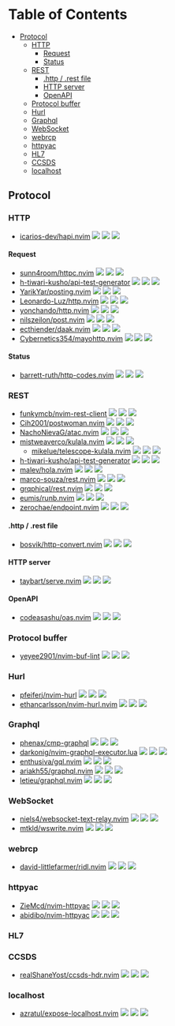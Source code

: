 # Table of Contents

<!-- toc -->

- [Protocol](#protocol)
  - [HTTP](#http)
    - [Request](#request)
    - [Status](#status)
  - [REST](#rest)
    - [.http / .rest file](#http--rest-file)
    - [HTTP server](#http-server)
    - [OpenAPI](#openapi)
  - [Protocol buffer](#protocol-buffer)
  - [Hurl](#hurl)
  - [Graphql](#graphql)
  - [WebSocket](#websocket)
  - [webrcp](#webrcp)
  - [httpyac](#httpyac)
  - [HL7](#hl7)
  - [CCSDS](#ccsds)
  - [localhost](#localhost)

<!-- tocstop -->

## Protocol

### HTTP

- [icarios-dev/hapi.nvim](https://github.com/icarios-dev/hapi.nvim) ![](https://img.shields.io/github/stars/icarios-dev/hapi.nvim) ![](https://img.shields.io/github/last-commit/icarios-dev/hapi.nvim) ![](https://img.shields.io/github/commit-activity/y/icarios-dev/hapi.nvim)

#### Request

- [sunn4room/httpc.nvim](https://github.com/sunn4room/httpc.nvim) ![](https://img.shields.io/github/stars/sunn4room/httpc.nvim) ![](https://img.shields.io/github/last-commit/sunn4room/httpc.nvim) ![](https://img.shields.io/github/commit-activity/y/sunn4room/httpc.nvim)
- [h-tiwari-kusho/api-test-generator](https://github.com/h-tiwari-kusho/api-test-generator) ![](https://img.shields.io/github/stars/h-tiwari-kusho/api-test-generator) ![](https://img.shields.io/github/last-commit/h-tiwari-kusho/api-test-generator) ![](https://img.shields.io/github/commit-activity/y/h-tiwari-kusho/api-test-generator)
- [YarikYar/posting.nvim](https://github.com/YarikYar/posting.nvim) ![](https://img.shields.io/github/stars/YarikYar/posting.nvim) ![](https://img.shields.io/github/last-commit/YarikYar/posting.nvim) ![](https://img.shields.io/github/commit-activity/y/YarikYar/posting.nvim)
- [Leonardo-Luz/http.nvim](https://github.com/Leonardo-Luz/http.nvim) ![](https://img.shields.io/github/stars/Leonardo-Luz/http.nvim) ![](https://img.shields.io/github/last-commit/Leonardo-Luz/http.nvim) ![](https://img.shields.io/github/commit-activity/y/Leonardo-Luz/http.nvim)
- [yonchando/http.nvim](https://github.com/yonchando/http.nvim) ![](https://img.shields.io/github/stars/yonchando/http.nvim) ![](https://img.shields.io/github/last-commit/yonchando/http.nvim) ![](https://img.shields.io/github/commit-activity/y/yonchando/http.nvim)
- [nilszeilon/post.nvim](https://github.com/nilszeilon/post.nvim) ![](https://img.shields.io/github/stars/nilszeilon/post.nvim) ![](https://img.shields.io/github/last-commit/nilszeilon/post.nvim) ![](https://img.shields.io/github/commit-activity/y/nilszeilon/post.nvim)
- [ecthiender/daak.nvim](https://github.com/ecthiender/daak.nvim) ![](https://img.shields.io/github/stars/ecthiender/daak.nvim) ![](https://img.shields.io/github/last-commit/ecthiender/daak.nvim) ![](https://img.shields.io/github/commit-activity/y/ecthiender/daak.nvim)
- [Cybernetics354/mayohttp.nvim](https://github.com/Cybernetics354/mayohttp.nvim) ![](https://img.shields.io/github/stars/Cybernetics354/mayohttp.nvim) ![](https://img.shields.io/github/last-commit/Cybernetics354/mayohttp.nvim) ![](https://img.shields.io/github/commit-activity/y/Cybernetics354/mayohttp.nvim)

#### Status

- [barrett-ruth/http-codes.nvim](https://github.com/barrett-ruth/http-codes.nvim) ![](https://img.shields.io/github/stars/barrett-ruth/http-codes.nvim) ![](https://img.shields.io/github/last-commit/barrett-ruth/http-codes.nvim) ![](https://img.shields.io/github/commit-activity/y/barrett-ruth/http-codes.nvim)

### REST

- [funkymcb/nvim-rest-client](https://github.com/funkymcb/nvim-rest-client) ![](https://img.shields.io/github/stars/funkymcb/nvim-rest-client) ![](https://img.shields.io/github/last-commit/funkymcb/nvim-rest-client) ![](https://img.shields.io/github/commit-activity/y/funkymcb/nvim-rest-client)
- [Cih2001/postwoman.nvim](https://github.com/Cih2001/postwoman.nvim) ![](https://img.shields.io/github/stars/Cih2001/postwoman.nvim) ![](https://img.shields.io/github/last-commit/Cih2001/postwoman.nvim) ![](https://img.shields.io/github/commit-activity/y/Cih2001/postwoman.nvim)
- [NachoNievaG/atac.nvim](https://github.com/NachoNievaG/atac.nvim) ![](https://img.shields.io/github/stars/NachoNievaG/atac.nvim) ![](https://img.shields.io/github/last-commit/NachoNievaG/atac.nvim) ![](https://img.shields.io/github/commit-activity/y/NachoNievaG/atac.nvim)
- [mistweaverco/kulala.nvim](https://github.com/mistweaverco/kulala.nvim) ![](https://img.shields.io/github/stars/mistweaverco/kulala.nvim) ![](https://img.shields.io/github/last-commit/mistweaverco/kulala.nvim) ![](https://img.shields.io/github/commit-activity/y/mistweaverco/kulala.nvim)
  - [mikelue/telescope-kulala.nvim](https://github.com/mikelue/telescope-kulala.nvim) ![](https://img.shields.io/github/stars/mikelue/telescope-kulala.nvim) ![](https://img.shields.io/github/last-commit/mikelue/telescope-kulala.nvim) ![](https://img.shields.io/github/commit-activity/y/mikelue/telescope-kulala.nvim)
- [h-tiwari-kusho/api-test-generator](https://github.com/h-tiwari-kusho/api-test-generator) ![](https://img.shields.io/github/stars/h-tiwari-kusho/api-test-generator) ![](https://img.shields.io/github/last-commit/h-tiwari-kusho/api-test-generator) ![](https://img.shields.io/github/commit-activity/y/h-tiwari-kusho/api-test-generator)
- [malev/hola.nvim](https://github.com/malev/hola.nvim) ![](https://img.shields.io/github/stars/malev/hola.nvim) ![](https://img.shields.io/github/last-commit/malev/hola.nvim) ![](https://img.shields.io/github/commit-activity/y/malev/hola.nvim)
- [marco-souza/rest.nvim](https://github.com/marco-souza/rest.nvim) ![](https://img.shields.io/github/stars/marco-souza/rest.nvim) ![](https://img.shields.io/github/last-commit/marco-souza/rest.nvim) ![](https://img.shields.io/github/commit-activity/y/marco-souza/rest.nvim)
- [grqphical/rest.nvim](https://github.com/grqphical/rest.nvim) ![](https://img.shields.io/github/stars/grqphical/rest.nvim) ![](https://img.shields.io/github/last-commit/grqphical/rest.nvim) ![](https://img.shields.io/github/commit-activity/y/grqphical/rest.nvim)
- [eumis/runb.nvim](https://github.com/eumis/runb.nvim) ![](https://img.shields.io/github/stars/eumis/runb.nvim) ![](https://img.shields.io/github/last-commit/eumis/runb.nvim) ![](https://img.shields.io/github/commit-activity/y/eumis/runb.nvim)
- [zerochae/endpoint.nvim](https://github.com/zerochae/endpoint.nvim) ![](https://img.shields.io/github/stars/zerochae/endpoint.nvim) ![](https://img.shields.io/github/last-commit/zerochae/endpoint.nvim) ![](https://img.shields.io/github/commit-activity/y/zerochae/endpoint.nvim)

#### .http / .rest file

- [bosvik/http-convert.nvim](https://github.com/bosvik/http-convert.nvim) ![](https://img.shields.io/github/stars/bosvik/http-convert.nvim) ![](https://img.shields.io/github/last-commit/bosvik/http-convert.nvim) ![](https://img.shields.io/github/commit-activity/y/bosvik/http-convert.nvim)

#### HTTP server

- [taybart/serve.nvim](https://github.com/taybart/serve.nvim) ![](https://img.shields.io/github/stars/taybart/serve.nvim) ![](https://img.shields.io/github/last-commit/taybart/serve.nvim) ![](https://img.shields.io/github/commit-activity/y/taybart/serve.nvim)

#### OpenAPI

- [codeasashu/oas.nvim](https://github.com/codeasashu/oas.nvim) ![](https://img.shields.io/github/stars/codeasashu/oas.nvim) ![](https://img.shields.io/github/last-commit/codeasashu/oas.nvim) ![](https://img.shields.io/github/commit-activity/y/codeasashu/oas.nvim)

### Protocol buffer

- [yeyee2901/nvim-buf-lint](https://github.com/yeyee2901/nvim-buf-lint) ![](https://img.shields.io/github/stars/yeyee2901/nvim-buf-lint) ![](https://img.shields.io/github/last-commit/yeyee2901/nvim-buf-lint) ![](https://img.shields.io/github/commit-activity/y/yeyee2901/nvim-buf-lint)

### Hurl

- [pfeiferj/nvim-hurl](https://github.com/pfeiferj/nvim-hurl) ![](https://img.shields.io/github/stars/pfeiferj/nvim-hurl) ![](https://img.shields.io/github/last-commit/pfeiferj/nvim-hurl) ![](https://img.shields.io/github/commit-activity/y/pfeiferj/nvim-hurl)
- [ethancarlsson/nvim-hurl.nvim](https://github.com/ethancarlsson/nvim-hurl.nvim) ![](https://img.shields.io/github/stars/ethancarlsson/nvim-hurl.nvim) ![](https://img.shields.io/github/last-commit/ethancarlsson/nvim-hurl.nvim) ![](https://img.shields.io/github/commit-activity/y/ethancarlsson/nvim-hurl.nvim)

### Graphql

- [phenax/cmp-graphql](https://github.com/phenax/cmp-graphql) ![](https://img.shields.io/github/stars/phenax/cmp-graphql) ![](https://img.shields.io/github/last-commit/phenax/cmp-graphql) ![](https://img.shields.io/github/commit-activity/y/phenax/cmp-graphql)
- [darkonig/nvim-graphql-executor.lua](https://github.com/darkonig/nvim-graphql-executor.lua) ![](https://img.shields.io/github/stars/darkonig/nvim-graphql-executor.lua) ![](https://img.shields.io/github/last-commit/darkonig/nvim-graphql-executor.lua) ![](https://img.shields.io/github/commit-activity/y/darkonig/nvim-graphql-executor.lua)
- [enthusiva/gql.nvim](https://github.com/enthusiva/gql.nvim) ![](https://img.shields.io/github/stars/enthusiva/gql.nvim) ![](https://img.shields.io/github/last-commit/enthusiva/gql.nvim) ![](https://img.shields.io/github/commit-activity/y/enthusiva/gql.nvim)
- [ariakh55/graphql.nvim](https://github.com/ariakh55/graphql.nvim) ![](https://img.shields.io/github/stars/ariakh55/graphql.nvim) ![](https://img.shields.io/github/last-commit/ariakh55/graphql.nvim) ![](https://img.shields.io/github/commit-activity/y/ariakh55/graphql.nvim)
- [letieu/graphql.nvim](https://github.com/letieu/graphql.nvim) ![](https://img.shields.io/github/stars/letieu/graphql.nvim) ![](https://img.shields.io/github/last-commit/letieu/graphql.nvim) ![](https://img.shields.io/github/commit-activity/y/letieu/graphql.nvim)

### WebSocket

- [niels4/websocket-text-relay.nvim](https://github.com/niels4/websocket-text-relay.nvim) ![](https://img.shields.io/github/stars/niels4/websocket-text-relay.nvim) ![](https://img.shields.io/github/last-commit/niels4/websocket-text-relay.nvim) ![](https://img.shields.io/github/commit-activity/y/niels4/websocket-text-relay.nvim)
- [mtkld/wswrite.nvim](https://github.com/mtkld/wswrite.nvim) ![](https://img.shields.io/github/stars/mtkld/wswrite.nvim) ![](https://img.shields.io/github/last-commit/mtkld/wswrite.nvim) ![](https://img.shields.io/github/commit-activity/y/mtkld/wswrite.nvim)

### webrcp

- [david-littlefarmer/ridl.nvim](https://github.com/david-littlefarmer/ridl.nvim) ![](https://img.shields.io/github/stars/david-littlefarmer/ridl.nvim) ![](https://img.shields.io/github/last-commit/david-littlefarmer/ridl.nvim) ![](https://img.shields.io/github/commit-activity/y/david-littlefarmer/ridl.nvim)

### httpyac

- [ZieMcd/nvim-httpyac](https://github.com/ZieMcd/nvim-httpyac) ![](https://img.shields.io/github/stars/ZieMcd/nvim-httpyac) ![](https://img.shields.io/github/last-commit/ZieMcd/nvim-httpyac) ![](https://img.shields.io/github/commit-activity/y/ZieMcd/nvim-httpyac)
- [abidibo/nvim-httpyac](https://github.com/abidibo/nvim-httpyac) ![](https://img.shields.io/github/stars/abidibo/nvim-httpyac) ![](https://img.shields.io/github/last-commit/abidibo/nvim-httpyac) ![](https://img.shields.io/github/commit-activity/y/abidibo/nvim-httpyac)

### HL7

### CCSDS

- [realShaneYost/ccsds-hdr.nvim](https://github.com/realShaneYost/ccsds-hdr.nvim) ![](https://img.shields.io/github/stars/realShaneYost/ccsds-hdr.nvim) ![](https://img.shields.io/github/last-commit/realShaneYost/ccsds-hdr.nvim) ![](https://img.shields.io/github/commit-activity/y/realShaneYost/ccsds-hdr.nvim)

### localhost

- [azratul/expose-localhost.nvim](https://github.com/azratul/expose-localhost.nvim) ![](https://img.shields.io/github/stars/azratul/expose-localhost.nvim) ![](https://img.shields.io/github/last-commit/azratul/expose-localhost.nvim) ![](https://img.shields.io/github/commit-activity/y/azratul/expose-localhost.nvim)
